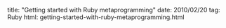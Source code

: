 title: "Getting started with Ruby metaprogramming"
date: 2010/02/20
tag: Ruby
html: getting-started-with-ruby-metaprogramming.html
